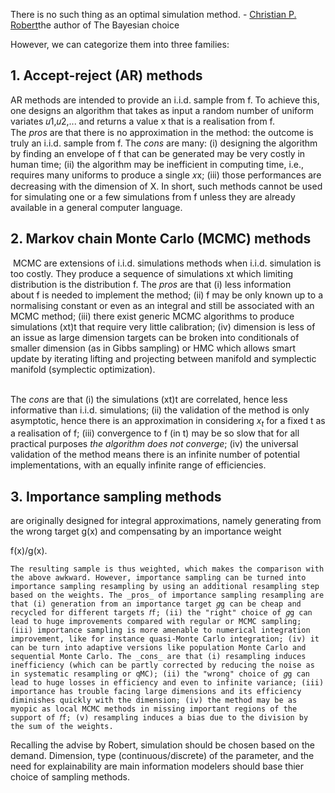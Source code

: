 There is no such thing as an optimal simulation method. - [Christian P. Robert](https://link.springer.com/book/10.1007/0-387-71599-1#author-0-0)the author of The Bayesian choice

However, we can categorize them into three families:

## 1. Accept-reject (AR) methods

AR methods are intended to provide an i.i.d. sample from f. To achieve this, one designs an algorithm that takes as input a random number of uniform variates 𝑢1,𝑢2,... and returns a value x that is a realisation from f. The _pros_ are that there is no approximation in the method: the outcome is truly an i.i.d. sample from f. The _cons_ are many: (i) designing the algorithm by finding an envelope of f that can be generated may be very costly in human time; (ii) the algorithm may be inefficient in computing time, i.e., requires many uniforms to produce a single 𝑥x; (iii) those performances are decreasing with the dimension of X. In short, such methods cannot be used for simulating one or a few simulations from f unless they are already available in a general computer language.

## 2. Markov chain Monte Carlo (MCMC) methods

 MCMC are extensions of i.i.d. simulations methods when i.i.d. simulation is too costly. They produce a sequence of simulations xt which limiting distribution is the distribution f. The _pros_ are that (i) less information about f is needed to implement the method; (ii) f may be only known up to a normalising constant or even as an integral and still be associated with an MCMC method; (iii) there exist generic MCMC algorithms to produce simulations (xt)t that require very little calibration; (iv) dimension is less of an issue as large dimension targets can be broken into conditionals of smaller dimension (as in Gibbs sampling) or HMC which allows smart update by iterating lifting and projecting between manifold and symplectic manifold (symplectic optimization).

   
The _cons_ are that (i) the simulations (xt)t are correlated, hence less informative than i.i.d. simulations; (ii) the validation of the method is only asymptotic, hence there is an approximation in considering $x_t$ for a fixed t as a realisation of f; (iii) convergence to f (in t) may be so slow that for all practical purposes _the algorithm does not converge_; (iv) the universal validation of the method means there is an infinite number of potential implementations, with an equally infinite range of efficiencies.

## 3. **Importance sampling methods** 

are originally designed for integral approximations, namely generating from the wrong target g(x) and compensating by an importance weight

f(x)/g(x).

```
The resulting sample is thus weighted, which makes the comparison with the above awkward. However, importance sampling can be turned into importance sampling resampling by using an additional resampling step based on the weights. The _pros_ of importance sampling resampling are that (i) generation from an importance target 𝑔g can be cheap and recycled for different targets 𝑓f; (ii) the "right" choice of 𝑔g can lead to huge improvements compared with regular or MCMC sampling; (iii) importance sampling is more amenable to numerical integration improvement, like for instance quasi-Monte Carlo integration; (iv) it can be turn into adaptive versions like population Monte Carlo and sequential Monte Carlo. The _cons_ are that (i) resampling induces inefficiency (which can be partly corrected by reducing the noise as in systematic resampling or qMC); (ii) the "wrong" choice of 𝑔g can lead to huge losses in efficiency and even to infinite variance; (iii) importance has trouble facing large dimensions and its efficiency diminishes quickly with the dimension; (iv) the method may be as myopic as local MCMC methods in missing important regions of the support of 𝑓f; (v) resampling induces a bias due to the division by the sum of the weights.
```

Recalling the advise by Robert, simulation should be chosen based on the demand. Dimension, type (continuous/discrete) of the parameter, and the need for explainability are main information modelers should base thier choice of sampling methods.
